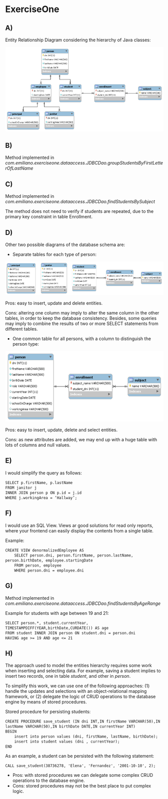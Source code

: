 # ExerciseOne

## A) 

Entity Relationship Diagram considering the hierarchy of Java classes:

![InfoScreen](/docs/schema1.png)

## B)

Method implemented in _com.emiliano.exerciseone.dataaccess.JDBCDao.groupStudentsByFirstLetterOfLastName_

## C)

Method implemented in _com.emiliano.exerciseone.dataaccess.JDBCDao.findStudentsBySubject_

The method does not need to verify if students are repeated, due to the primary key constraint in table Enrollment.


## D)

Other two possible diagrams of the database schema are: 

- Separate tables for each type of person:

![InfoScreen](/docs/schema2.png)

Pros: easy to insert, update and delete entities.

Cons: altering one column may imply to alter the same column in the other tables, in order to keep the database consistency. Besides, some queries may imply to combine the results of two or more SELECT statements from different tables.

- One common table for all persons, with a column to distinguish the person type:

![InfoScreen](/docs/schema3.png)

Pros: easy to insert, update, delete and select entities.

Cons: as new attributes are added, we may end up with a huge table with lots of columns and null values.


## E)

I would simplify the query as follows:

```
SELECT p.firstName, p.lastName 
FROM janitor j 
INNER JOIN person p ON p.id = j.id
WHERE j.workingArea = ‘Hallway’;
```

## F)

I would use an SQL View. Views ar good solutions for read only reports, where your frontend can easily display the contents from a single table.

Example:
```
CREATE VIEW denormalizedEmployee AS
    SELECT person.dni, person.firstName, person.lastName, person.birthDate, employee.startingDate
    FROM person, employee
    WHERE person.dni = employee.dni
```

## G)

Method implemented in _com.emiliano.exerciseone.dataaccess.JDBCDao.findStudentsByAgeRange_

Example for students with age between 19 and 21:
```
SELECT person.*, student.currentYear, TIMESTAMPDIFF(YEAR,birthDate,CURDATE()) AS age 
FROM student INNER JOIN person ON student.dni = person.dni 
HAVING age >= 19 AND age <= 21
```

## H)

The approach used to model the entities hierarchy requires some work when inserting and selecting data. 
For example, saving a student implies to insert two records, one in table _student_, and other in _person_.

To simplify this work, we can use one of the following approaches: (1) handle the updates and selections with an object-relational mapping framework, or (2) delegate the logic of CRUD operations to the database engine by means of stored procedures. 

Stored procedure for persisting students:

```
CREATE PROCEDURE save_student (IN dni INT,IN firstName VARCHAR(50),IN lastName VARCHAR(50),IN birthDate DATE,IN currentYear INT)
BEGIN
    insert into person values (dni, firstName, lastName, birthDate);
    insert into student values (dni , currentYear);
END
```

As an example, a student can be persisted with the following statement:

```
CALL save_student(38736278, 'Elena', 'Fernandez', '2001-10-10', 2);
```

- Pros: with stored procedures we can delegate some complex CRUD operations to the database engine.
- Cons: stored procedures may not be the best place to put complex logic.  

